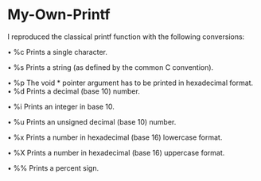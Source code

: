 # My-Own-Printf

I reproduced the classical printf function with the following conversions:

• %c Prints a single character.

• %s Prints a string (as defined by the common C convention).

• %p The void * pointer argument has to be printed in hexadecimal format. • %d Prints a decimal (base 10) number.

• %i Prints an integer in base 10.

• %u Prints an unsigned decimal (base 10) number.

• %x Prints a number in hexadecimal (base 16) lowercase format.

• %X Prints a number in hexadecimal (base 16) uppercase format.

• %% Prints a percent sign.
